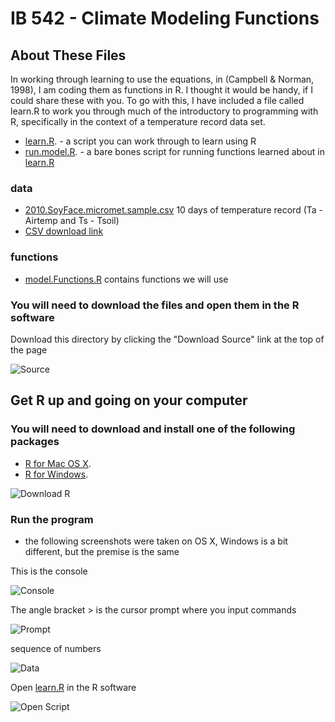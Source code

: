 IB 542 - Climate Modeling Functions
====================

About These Files
---------------------
In working through learning to use the equations, in (Campbell & Norman, 1998), I am coding them as functions in R.  I thought it would be handy, if I could share these with you.  To go with this, I have included a file called learn.R to work you through much of the introductory to programming with R, specifically in the context of a temperature record data set.

* [learn.R](http://github.com/bullfight/IB.542.code/blob/master/learn.R). - a script you can work through to learn using R
* [run.model.R](http://github.com/bullfight/IB.542.code/blob/master/run.model.R). - a bare bones script for running functions learned about in [learn.R](http://github.com/bullfight/IB.542.code/blob/master/learn.R)

### data
* [2010.SoyFace.micromet.sample.csv](http://github.com/bullfight/IB.542.code/blob/master/2010.SoyFace.micromet.sample.csv) 10 days of temperature record (Ta - Airtemp and Ts - Tsoil)
* [CSV download link](http://github.com/bullfight/IB.542.code/raw/master/2010.SoyFace.micromet.sample.csv)

### functions
* [model.Functions.R](http://github.com/bullfight/IB.542.code/blob/master/model.Functions.R) contains functions we will use

### You will need to download the files and open them in the R software

Download this directory by clicking the "Download Source" link at the top of the page

![Source](http://imgur.com/q4CIP.png "Download Source")


Get R up and going on your computer
---------------------

### You will need to download and install one of the following packages

* [R for Mac OS X](http://cran.r-project.org/bin/macosx/).
* [R for Windows](http://cran.r-project.org/bin/windows/base/).

![Download R](http://imgur.com/BX1Hq.png "R Download Link")

### Run the program
* the following screenshots were taken on OS X, Windows is a bit different, but the premise is the same


This is the console

![Console](http://imgur.com/zmvvv.png "R Console")

The angle bracket > is the cursor prompt where you input commands

![Prompt](http://imgur.com/csB2M.png "R Prompt")

sequence of numbers

![Data](http://imgur.com/yJckW.png "Input Data")

Open [learn.R](http://github.com/bullfight/IB.542.code/blob/master/learn.R) in the R software

![Open Script](http://imgur.com/OkbU6.png "R Script")




